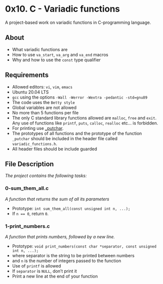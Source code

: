 # 0x10. C - Variadic functions
A project-based work on variadic functions in C-programming language.

## About
* What variadic functions are
* How to use `va_start`, `va_arg` and `va_end` macros
* Why and how to use the `const` type qualifier

## Requirements
* Allowed editors: `vi`, `vim`, `emacs`
* Ubuntu 20.04 LTS
* `gcc` using the options `-Wall -Werror -Wextra -pedantic -std=gnu89`
* The code uses the `Betty style`
* Global variables are not allowed
* No more than 5 functions per file
* The only C standard library functions allowed are `malloc`, `free` and `exit`. Any use of functions like `printf`, `puts`, `calloc`, `realloc` etc… is forbidden.
* For printing use [_putchar](https://github.com/holbertonschool/_putchar.c/blob/master/_putchar.c).
* The prototypes of all functions and the prototype of the function `_putchar` should be included in the header file called `variadic_functions.h`.
* All header files should be include guarded

## File Description
*The project contains the following tasks:*

### 0-sum_them_all.c
*A function that returns the sum of all its parameters*
* Prototype: `int sum_them_all(const unsigned int n, ...);`
* If `n == 0`, return `0`.

### 1-print_numbers.c
*A function that prints numbers, followed by a new line.*
* Prototype: `void print_numbers(const char *separator, const unsigned int n, ...);`
* where separator is the string to be printed between numbers
* and `n` is the number of integers passed to the function
* Use of `printf` is allowed
* If `separator` is `NULL`, don’t print it
* Print a new line at the end of your function